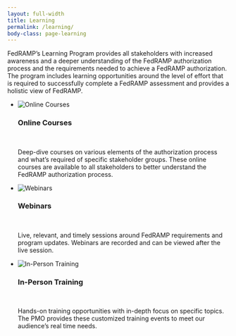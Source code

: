 ```yaml
---
layout: full-width
title: Learning
permalink: /learning/
body-class: page-learning
---
```


FedRAMP’s Learning Program provides all stakeholders with increased awareness and a deeper understanding of the FedRAMP authorization process and the requirements needed to achieve a FedRAMP authorization. The program includes learning opportunities around the level of effort that is required to successfully complete a FedRAMP assessment and provides a holistic view of FedRAMP. 

<ul class="learning-group">
	<li class="online">
		<img src="{{site.baseurl}}/assets/img/training-icon.png" alt="Online Courses" title="Online Courses">
		<h3>Online Courses</h3><br>
		<p>Deep-dive courses on various elements of the authorization process and what’s required of specific stakeholder groups. These online courses are available to all stakeholders to better understand the FedRAMP authorization process.</p>
	</li>
	<li class="webinars">
		<img src="{{site.baseurl}}/assets/img/webinar-icon.png" alt="Webinars" title="Webinars">
		<h3>Webinars</h3><br>
		<p>Live, relevant, and timely sessions around FedRAMP requirements and program updates. Webinars are recorded and can be viewed after the live session.</p>
	</li>
	<li class="in-person">
		<img src="{{site.baseurl}}/assets/img/in-person-icon.png" alt="In-Person Training" title="In-Person Training">
		<h3>In-Person Training</h3><br>
		<p>Hands-on training opportunities with in-depth focus on specific topics. The PMO provides these customized training events to meet our audience’s real time needs.</p>
	</li>
</ul>